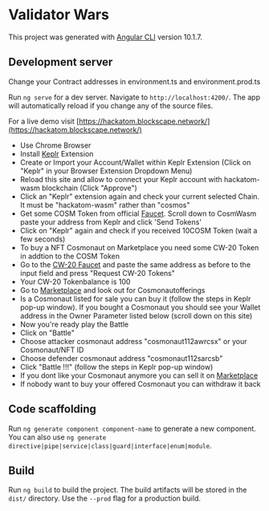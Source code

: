 # Validator Wars

This project was generated with [Angular CLI](https://github.com/angular/angular-cli) version 10.1.7.

## Development server

Change your Contract addresses in environment.ts and environment.prod.ts

Run `ng serve` for a dev server. Navigate to `http://localhost:4200/`. The app will automatically reload if you change any of the source files.

For a live demo visit [https://hackatom.blockscape.network/](https://hackatom.blockscape.network/)

- Use Chrome Browser
- Install [Keplr](https://chrome.google.com/webstore/detail/keplr/dmkamcknogkgcdfhhbddcghachkejeap?hl=en) Extension
- Create or Import your Account/Wallet within Keplr Extension (Click on "Keplr" in your Browser Extension Dropdown Menu)
- Reload this site and allow to connect your Keplr account with hackatom-wasm blockchain (Click "Approve")
- Click an "Keplr" extension again and check your current selected Chain. It must be "hackatom-wasm" rather
  than "cosmos"
- Get some COSM Token from official [Faucet](https://five.hackatom.org/resources/). Scroll down to CosmWasm paste your address from Keplr and click 'Send Tokens'
- Click on "Keplr" again and check if you received 10COSM Token (wait a few seconds)
- To buy a NFT Cosmonaut on Marketplace you need some CW-20 Token in addtion to the COSM Token
- Go to the [CW-20 Faucet](https://hackatom.blockscape.network/home/faucet) and paste the same address as before to the input field and press "Request CW-20 Tokens"
- Your CW-20 Tokenbalance is 100
- Go to [Marketplace](https://hackatom.blockscape.network/home/marketplace) and look out for Cosmonautofferings
- Is a Cosmonaut listed for sale you can buy it (follow the steps in Keplr pop-up window). If you bought a Cosmonaut you should see your Wallet address in the Owner Parameter listed below (scroll down on this site)
- Now you're ready play the Battle
- Click on "Battle"
- Choose attacker cosmonaut address "cosmonaut112awrcsx" or your Cosmonaut/NFT ID
- Choose defender cosmonaut address "cosmonaut112sarcsb"
- Click "Battle !!!" (follow the steps in Keplr pop-up window)
- If you dont like your Cosmonaut anymore you can sell it on [Marketplace](https://hackatom.blockscape.network/home/marketplace)
- If nobody want to buy your offered Cosmonaut you can withdraw it back

## Code scaffolding

Run `ng generate component component-name` to generate a new component. You can also use `ng generate directive|pipe|service|class|guard|interface|enum|module`.

## Build

Run `ng build` to build the project. The build artifacts will be stored in the `dist/` directory. Use the `--prod` flag for a production build.
